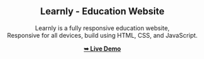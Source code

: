 <div align="center">

  <br />
  <br />

  <h2 align="center">Learnly - Education Website</h2>

  Learnly is a fully responsive education website, <br />Responsive for all devices, build using HTML, CSS, and JavaScript.

  <a href="https://always5436.github.io/ContentLibrary/"><strong>➥ Live Demo</strong></a>

</div>

<br />
